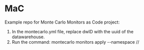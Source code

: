 # MaC

Example repo for Monte Carlo Monitors as Code project:
   1. In the montecarlo.yml file, replace dwID with the uuid of the datawarehouse.
   2. Run the command: montecarlo monitors apply --namespace /<space name>/
 
